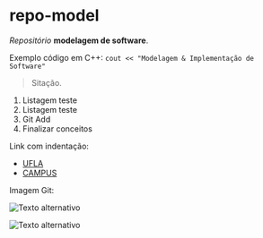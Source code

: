 # repo-model
*Repositório* **modelagem de software**.

Exemplo código em C++:
`cout << "Modelagem & Implementação de Software"`

> Sitação.
1. Listagem teste
2. Listagem teste
3. Git Add
4. Finalizar conceitos

Link com indentação: 
* [UFLA](www.ufla.br)
* [CAMPUS](www.campusvirtual.ufla.br)

Imagem Git:

![Texto alternativo](https://encrypted-tbn0.gstatic.com/images?q=tbn:ANd9GcSe-cdPB7fpvhzDdUq-xvIBuK9rgBv6rPOYhqZGhZI&s)

![Texto alternativo](https://drive.google.com/file/d/1VffC7JNuCMzF-CRIFb1AfB01rtzBzq1Y/view?usp=sharing)
